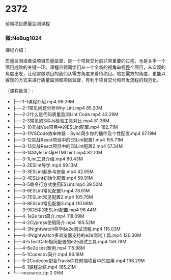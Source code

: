 # 2372
前端项目质量监测课程
### 微:NoBug1024 


课程介绍：

质量监测或者说项目质量监督，是一个项目交付前非常重要的过程，也是关乎一个项目成败的关键一环。课程带领同学们从一个全新的视角审视整个项目，从宏观的角度出发，让经常做项目的我们从需方角度来看待项目。站在需方的角度，更能以客观的方式来进行质量监测和项目监督，有利于项目交付和开发流程的规范化。

〖课程目录〗:

- ├──1-1课程介绍.mp4  99.29M
- ├──2-1常见问题分析Why Lint.mp4  85.20M
- ├──2-2什么是代码质量监测Lint Code.mp4  43.29M
- ├──2-3常见的3种Js检验工具对比.mp4  81.36M
- ├──3-10实战Vue项目中的ESLint配置.mp4  182.71M
- ├──3-11VSCode效率神器：Sync同步你的插件及个性配置.mp4  67.19M
- ├──3-12实战React项目中的ESLint配置1.mp4  155.71M
- ├──3-13实战React项目中的ESLint配置2.mp4  57.34M
- ├──3-14StyleLint与HTMLhint.mp4  82.10M
- ├──3-1Lint工具介绍.mp4  80.43M
- ├──3-2ESlint导学.mp4  69.13M
- ├──3-3ESLint起步与安装.mp4  42.65M
- ├──3-4ESLint初始化配置.mp4  59.91M
- ├──3-5命令行方式使用ESLint.mp4  39.50M
- ├──3-6ESLint常见配置1.mp4  78.61M
- ├──3-7ESLint常见配置2.mp4  105.76M
- ├──3-8ESLint常见配置3.mp4  110.68M
- ├──3-9IDE中的ESLint配置.mp4  96.44M
- ├──4-1e2e test简介.mp4  118.09M
- ├──4-2Cypress使用简介.mp4  185.52M
- ├──4-3Nightwatch导学&e2e测试流程.mp4  115.03M
- ├──4-4Nightwatch多浏览器支持的e2e测试工具.mp4  120.30M
- ├──4-5TestCafe极简配置的e2e测试工具.mp4  159.79M
- ├──4-6e2e test案例.mp4  115.98M
- ├──5-1Codecov简介.mp4  66.16M
- ├──5-2Codecov配合TravisCI在前端项目中的应用.mp4  198.29M
- ├──6-1课程总结.mp4  165.21M
- └──resource.zip  2.05M

